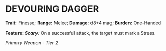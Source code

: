 # DEVOURING DAGGER

**Trait:** Finesse; **Range:** Melee; **Damage:** d8+4 mag; **Burden:** One-Handed

**Feature:** ***Scary:*** On a successful attack, the target must mark a Stress.

*Primary Weapon - Tier 2*
